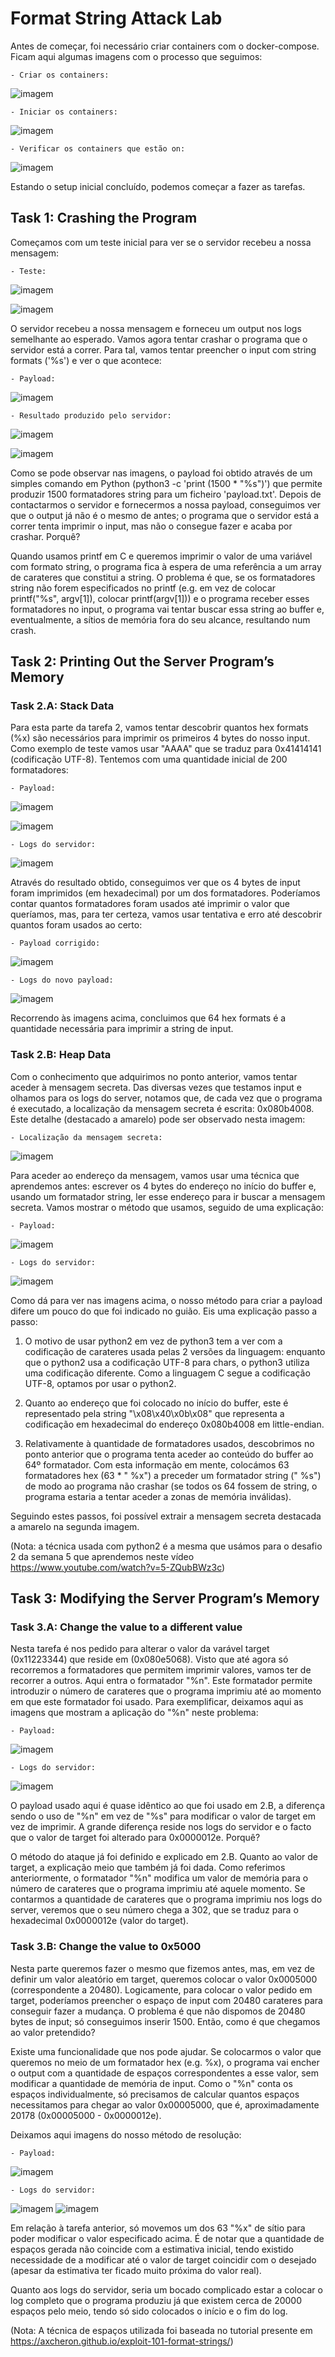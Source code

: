 # Format String Attack Lab

  Antes de começar, foi necessário criar containers com o docker-compose. Ficam aqui algumas imagens com o processo que seguimos:
  
    - Criar os containers:

   ![imagem](https://user-images.githubusercontent.com/126570489/231816039-c932668b-8bfd-41fd-b8ae-5b87409dd156.png)
   
    - Iniciar os containers:
    
   ![imagem](https://user-images.githubusercontent.com/126570489/231816809-ce4751d6-99bc-4924-a965-ea509d560dfa.png)

    - Verificar os containers que estão on:

   ![imagem](https://user-images.githubusercontent.com/126570489/231817337-c16dd567-c9ee-4ba5-8526-d204db4e3cd3.png)

  Estando o setup inicial concluído, podemos começar a fazer as tarefas.

## Task 1: Crashing the Program

  Começamos com um teste inicial para ver se o servidor recebeu a nossa mensagem:

    - Teste:
    
   ![imagem](https://user-images.githubusercontent.com/126570489/231822180-827aa5e2-5e30-434b-b083-ceca3c64303d.png)
   
   ![imagem](https://user-images.githubusercontent.com/126570489/231822279-0a2b785e-0473-4616-9252-24b5d2015bf7.png)

  O servidor recebeu a nossa mensagem e forneceu um output nos logs semelhante ao esperado. Vamos agora tentar crashar o programa que o servidor está a correr. Para tal, vamos tentar preencher o input com string formats ('%s') e ver o que acontece:
  
    - Payload:
    
   ![imagem](https://user-images.githubusercontent.com/126570489/231832519-f8653bfe-3eeb-4560-ba0a-59743d12bf4e.png)

    - Resultado produzido pelo servidor:
    
   ![imagem](https://user-images.githubusercontent.com/126570489/231833016-11c47b2e-4ca7-437d-8149-5bfa15657bc5.png)

   ![imagem](https://user-images.githubusercontent.com/126570489/231832707-c326b075-f80d-41ee-8823-86a852042890.png)

  Como se pode observar nas imagens, o payload foi obtido através de um simples comando em Python (python3 -c 'print (1500 * "%s")') que permite produzir 1500 formatadores string para um ficheiro 'payload.txt'. Depois de contactarmos o servidor e fornecermos a nossa payload, conseguimos ver que o output já não é o mesmo de antes; o programa que o servidor está a correr tenta imprimir o input, mas não o consegue fazer e acaba por crashar. Porquê?

  Quando usamos printf em C e queremos imprimir o valor de uma variável com formato string, o programa fica à espera de uma referência a um array de carateres que constitui a string. O problema é que, se os formatadores string não forem especificados no printf (e.g. em vez de colocar printf("%s", argv[1]), colocar printf(argv[1])) e o programa receber esses formatadores no input, o programa vai tentar buscar essa string ao buffer e, eventualmente, a sítios de memória fora do seu alcance, resultando num crash.

## Task 2: Printing Out the Server Program’s Memory

### Task 2.A: Stack Data

  Para esta parte da tarefa 2, vamos tentar descobrir quantos hex formats (%x) são necessários para imprimir os primeiros 4 bytes do nosso input. Como exemplo de teste vamos usar "AAAA" que se traduz para 0x41414141 (codificação UTF-8). Tentemos com uma quantidade inicial de 200 formatadores:

    - Payload:
    
   ![imagem](https://user-images.githubusercontent.com/126570489/231844626-297b5443-3fa5-4e31-ad7e-fe9f005ef06e.png)

   ![imagem](https://user-images.githubusercontent.com/126570489/231844758-6e3d52c4-3af9-42bb-a9a7-161b74df3b64.png)

    - Logs do servidor:
    
   ![imagem](https://user-images.githubusercontent.com/126570489/231845539-8b1df76e-168c-4ba4-8384-e4549f6f0f14.png)

  Através do resultado obtido, conseguimos ver que os 4 bytes de input foram imprimidos (em hexadecimal) por um dos formatadores. Poderíamos contar quantos formatadores foram usados até imprimir o valor que queríamos, mas, para ter certeza, vamos usar tentativa e erro até descobrir quantos foram usados ao certo:
  
    - Payload corrigido:
    
   ![imagem](https://user-images.githubusercontent.com/126570489/231847639-5fe59e24-d47d-4671-ac85-3db281419428.png)
   
    - Logs do novo payload: 

   ![imagem](https://user-images.githubusercontent.com/126570489/231847885-9d0e7481-6ade-4f6e-9fbb-bb45ea970729.png)
   
  Recorrendo às imagens acima, concluimos que 64 hex formats é a quantidade necessária para imprimir a string de input.

### Task 2.B: Heap Data

  Com o conhecimento que adquirimos no ponto anterior, vamos tentar aceder à mensagem secreta. Das diversas vezes que testamos input e olhamos para os logs do server, notamos que, de cada vez que o programa é executado, a localização da mensagem secreta é escrita: 0x080b4008. Este detalhe (destacado a amarelo) pode ser observado nesta imagem:
  
    - Localização da mensagem secreta:

   ![imagem](https://user-images.githubusercontent.com/126570489/232050912-8415ae62-51dc-4237-8806-3e1f9a165f30.png)

  Para aceder ao endereço da mensagem, vamos usar uma técnica que aprendemos antes: escrever os 4 bytes do endereço no início do buffer e, usando um formatador string, ler esse endereço para ir buscar a mensagem secreta. Vamos mostrar o método que usamos, seguido de uma explicação:

    - Payload:
    
   ![imagem](https://user-images.githubusercontent.com/126570489/232052595-3a57e336-1996-4692-bc72-0381b9e40ffb.png)

    - Logs do servidor:
    
   ![imagem](https://user-images.githubusercontent.com/126570489/232052970-04110c50-0520-4eb2-bb57-45b606402239.png)

  Como dá para ver nas imagens acima, o nosso método para criar a payload difere um pouco do que foi indicado no guião. Eis uma explicação passo a passo: 
  
  1. O motivo de usar python2 em vez de python3 tem a ver com a codificação de carateres usada pelas 2 versões da linguagem: enquanto que o python2 usa a codificação UTF-8 para chars, o python3 utiliza uma codificação diferente. Como a linguagem C segue a codificação UTF-8, optamos por usar o python2. 
  
  2. Quanto ao endereço que foi colocado no início do buffer, este é representado pela string "\x08\x40\x0b\x08" que representa a codificação em hexadecimal do endereço 0x080b4008 em little-endian. 
  
  3. Relativamente à quantidade de formatadores usados, descobrimos no ponto anterior que o programa tenta aceder ao conteúdo do buffer ao 64º formatador. Com esta informação em mente, colocámos 63 formatadores hex (63 * " %x") a preceder um formatador string (" %s") de modo ao programa não crashar (se todos os 64 fossem de string, o programa estaria a tentar aceder a zonas de memória inválidas).
  
  Seguindo estes passos, foi possível extrair a mensagem secreta destacada a amarelo na segunda imagem.
  
  (Nota: a técnica usada com python2 é a mesma que usámos para o desafio 2 da semana 5 que aprendemos neste vídeo https://www.youtube.com/watch?v=5-ZQubBWz3c)

## Task 3: Modifying the Server Program’s Memory

### Task 3.A: Change the value to a different value

  Nesta tarefa é nos pedido para alterar o valor da varável target (0x11223344) que reside em (0x080e5068). Visto que até agora só recorremos a formatadores que permitem imprimir valores, vamos ter de recorrer a outros. Aqui entra o formatador "%n". Este formatador permite introduzir o número de carateres que o programa imprimiu até ao momento em que este formatador foi usado. Para exemplificar, deixamos aqui as imagens que mostram a aplicação do "%n" neste problema:

    - Payload:
    
   ![imagem](https://user-images.githubusercontent.com/126570489/232078090-d958412a-75bd-4bb6-a6ab-57d0f5b9a46d.png)

    - Logs do servidor:
    
   ![imagem](https://user-images.githubusercontent.com/126570489/232080436-01c2f955-3bc6-4506-acc9-36c582e8fd2e.png)

  O payload usado aqui é quase idêntico ao que foi usado em 2.B, a diferença sendo o uso de "%n" em vez de "%s" para modificar o valor de target em vez de imprimir. A grande diferença reside nos logs do servidor e o facto que o valor de target foi alterado para 0x0000012e. Porquê? 
  
  O método do ataque já foi definido e explicado em 2.B. Quanto ao valor de target, a explicação meio que também já foi dada. Como referimos anteriormente, o formatador "%n" modifica um valor de memória para o número de carateres que o programa imprimiu até aquele momento. Se contarmos a quantidade de carateres que o programa imprimiu nos logs do server, veremos que o seu número chega a 302, que se traduz para o hexadecimal 0x0000012e (valor do target).

### Task 3.B: Change the value to 0x5000

  Nesta parte queremos fazer o mesmo que fizemos antes, mas, em vez de definir um valor aleatório em target, queremos colocar o valor 0x0005000 (correspondente a 20480). Logicamente, para colocar o valor pedido em target, poderíamos preencher o espaço de input com 20480 carateres para conseguir fazer a mudança. O problema é que não dispomos de 20480 bytes de input; só conseguimos inserir 1500. Então, como é que chegamos ao valor pretendido?
  
  Existe uma funcionalidade que nos pode ajudar. Se colocarmos o valor que queremos no meio de um formatador hex (e.g. %<valor>x), o programa vai encher o output com a quantidade de espaços correspondentes a esse valor, sem modificar a quantidade de memória de input. Como o "%n" conta os espaços individualmente, só precisamos de calcular quantos espaços necessitamos para chegar ao valor 0x00005000, que é, aproximadamente 20178 (0x00005000 - 0x0000012e). 

  Deixamos aqui imagens do nosso método de resolução:

    - Payload:

   ![imagem](https://user-images.githubusercontent.com/126570489/232092787-df9ad4a7-34ce-4d19-9de4-2b92e41e486c.png)
  
    - Logs do servidor:
  
   ![imagem](https://user-images.githubusercontent.com/126570489/232093364-59b29b0a-66a3-475a-93bc-4f761e3f3f8b.png)
   ![imagem](https://user-images.githubusercontent.com/126570489/232093550-22b86bea-9d2e-4e15-8992-ed09b28d8a7d.png)

  Em relação à tarefa anterior, só movemos um dos 63 "%x" de sítio para poder modificar o valor especificado acima. É de notar que a quantidade de espaços gerada não coincide com a estimativa inicial, tendo existido necessidade de a modificar até o valor de target coincidir com o desejado (apesar da estimativa ter ficado muito próxima do valor real).
  
  Quanto aos logs do servidor, seria um bocado complicado estar a colocar o log completo que o programa produziu já que existem cerca de 20000 espaços pelo meio, tendo só sido colocados o início e o fim do log.
  
  (Nota: A técnica de espaços utilizada foi baseada no tutorial presente em https://axcheron.github.io/exploit-101-format-strings/)
